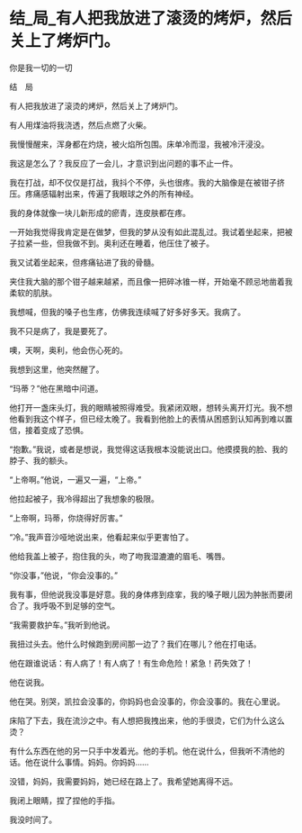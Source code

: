 # 结_局_有人把我放进了滚烫的烤炉，然后关上了烤炉门。

你是我一切的一切

结　局

有人把我放进了滚烫的烤炉，然后关上了烤炉门。

有人用煤油将我浇透，然后点燃了火柴。

我慢慢醒来，浑身都在灼烧，被火焰所包围。床单冷而湿，我被冷汗浸没。

我这是怎么了？我反应了一会儿，才意识到出问题的事不止一件。

我在打战，却不仅仅是打战，我抖个不停，头也很疼。我的大脑像是在被钳子挤压。疼痛感辐射出来，传遍了我眼球之外的所有神经。

我的身体就像一块儿新形成的瘀青，连皮肤都在疼。

一开始我觉得我肯定是在做梦，但我的梦从没有如此混乱过。我试着坐起来，把被子拉紧一些，但我做不到。奥利还在睡着，他压住了被子。

我又试着坐起来，但疼痛钻进了我的骨髓。

夹住我大脑的那个钳子越来越紧，而且像一把碎冰锥一样，开始毫不顾忌地凿着我柔软的肌肤。

我想喊，但我的嗓子也生疼，仿佛我连续喊了好多好多天。我病了。

我不只是病了，我是要死了。

噢，天啊，奥利，他会伤心死的。

我想到这里，他突然醒了。

“玛蒂？”他在黑暗中问道。

他打开一盏床头灯，我的眼睛被照得难受。我紧闭双眼，想转头离开灯光。我不想他看到我这个样子，但已经太晚了。我看到他脸上的表情从困惑到认知再到难以置信，接着变成了恐惧。

“抱歉。”我说，或者是想说，我觉得这话我根本没能说出口。他摸摸我的脸、我的脖子、我的额头。

“上帝啊。”他说，一遍又一遍，“上帝。”

他拉起被子，我冷得超出了我想象的极限。

“上帝啊，玛蒂，你烧得好厉害。”

“冷。”我声音沙哑地说出来，他看起来似乎更害怕了。

他给我盖上被子，抱住我的头，吻了吻我湿漉漉的眉毛、嘴唇。

“你没事，”他说，“你会没事的。”

我有事，但他说我没事是好意。我的身体疼到痉挛，我的嗓子眼儿因为肿胀而要闭合了。我呼吸不到足够的空气。

“我需要救护车。”我听到他说。

我扭过头去。他什么时候跑到房间那一边了？我们在哪儿？他在打电话。

他在跟谁说话：有人病了！有人病了！有生命危险！紧急！药失效了！

他在说我。

他在哭。别哭，凯拉会没事的，你妈妈也会没事的，你会没事的。我在心里说。

床陷了下去，我在流沙之中。有人想把我拽出来，他的手很烫，它们为什么这么烫？

有什么东西在他的另一只手中发着光。他的手机。他在说什么，但我听不清他的话。他在说什么事情。妈妈。你妈妈……

没错，妈妈，我需要妈妈，她已经在路上了。我希望她离得不远。

我闭上眼睛，捏了捏他的手指。

我没时间了。